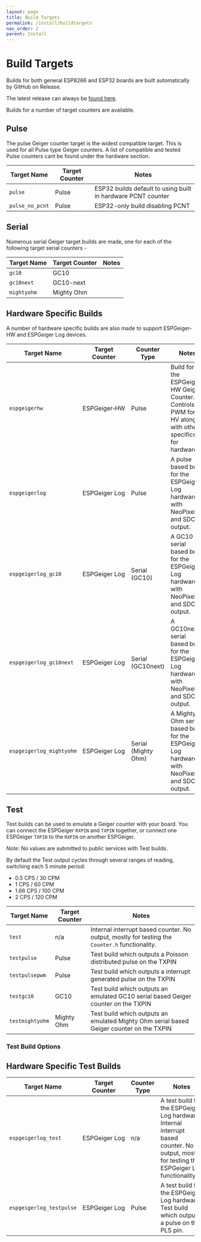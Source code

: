 ```yaml
---
layout: page
title: Build Targets
permalink: /install/buildtargets
nav_order: 2
parent: Install
---
```


# Build Targets

Builds for both general ESP8266 and ESP32 boards are built automatically by GitHub on Release.

The latest release can always be [found here](https://github.com/steadramon/ESPGeiger/releases/latest).

Builds for a number of target counters are available.

## Pulse

The pulse Geiger counter target is the widest compatible target. This is used for all Pulse type Geiger counters. A list of compatible and tested Pulse counters cant be found under the hardware section.

| Target Name | Target Counter | Notes |
|---|---|---|
`pulse` | Pulse | ESP32 builds default to using built in hardware PCNT counter
`pulse_no_pcnt` | Pulse | ESP32-only build disabling PCNT

## Serial

Numerous serial Geiger target builds are made, one for each of the following target serial counters -

| Target Name | Target Counter | Notes |
|---|---|---|
`gc10` | GC10 | 
`gc10next` | GC10-next | 
`mightyohm` | Mighty Ohm |

## Hardware Specific Builds

A number of hardware specific builds are also made to support ESPGeiger-HW and ESPGeiger Log devices.

| Target Name | Target Counter | Counter Type | Notes |
|---|---|---|---|
`espgeigerhw` | ESPGeiger‑HW | Pulse | Build for the ESPGeiger-HW Geiger Counter. Controls PWM for HV along with other specifics for hardware.
`espgeigerlog` | ESPGeiger Log | Pulse | A pulse based build for the ESPGeiger Log hardware with NeoPixel and SDCard output.
`espgeigerlog_gc10` | ESPGeiger Log | Serial (GC10) | A GC10 serial based build for the ESPGeiger Log hardware with NeoPixel and SDCard output.
`espgeigerlog_gc10next` | ESPGeiger Log | Serial (GC10next) | A GC10next serial based build for the ESPGeiger Log hardware with NeoPixel and SDCard output.
`espgeigerlog_mightyohm` | ESPGeiger Log | Serial (Mighty Ohm) | A Mighty Ohm serial based build for the ESPGeiger Log hardware with NeoPixel and SDCard output.

## Test

Test builds can be used to emulate a Geiger counter with your board. You can connect the ESPGeiger `RXPIN` and `TXPIN` together, or connect one ESPGeiger `TXPIN` to the `RXPIN` on another ESPGeiger.

_Note_: No values are submitted to public services with Test builds.

By default the Test output cycles through several ranges of reading, switching each 5 minute period:

- 0.5 CPS / 30 CPM
- 1 CPS / 60 CPM
- 1.66 CPS / 100 CPM
- 2 CPS / 120 CPM

| Target Name | Target Counter | Notes |
|---|---|---|
`test` | n/a | Internal interrupt based counter. No output, mostly for testing the `Counter.h` functionality.
`testpulse` | Pulse | Test build which outputs a Poisson distributed pulse on the TXPIN
`testpulsepwm` | Pulse | Test build which outputs a interrupt generated pulse on the TXPIN
`testgc10` | GC10 | Test build which outputs an emulated GC10 serial based Geiger counter on the TXPIN
`testmightyohm` | Mighty Ohm | Test build which outputs an emulated Mighty Ohm serial based Geiger counter on the TXPIN

### Test Build Options

## Hardware Specific Test Builds

| Target Name | Target Counter | Counter Type | Notes |
|---|---|---|---|
`espgeigerlog_test` | ESPGeiger Log | n/a | A test build for the ESPGeiger Log hardware. Internal interrupt based counter. No output, mostly for testing the ESPGeiger Log functionality.
`espgeigerlog_testpulse` | ESPGeiger Log | Pulse | A test build for the ESPGeiger Log hardware. Test build which outputs a pulse on the PLS pin.